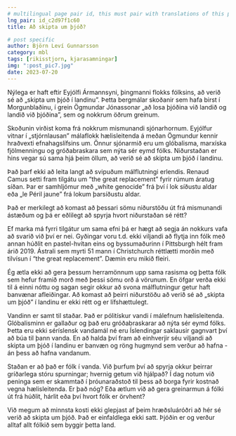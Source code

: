 ```yaml
---
# multilingual page pair id, this must pair with translations of this page. (This name must be unique)
lng_pair: id_c2d97f1c60
title: Að skipta um þjóð?

# post specific
author: Björn Leví Gunnarsson
category: mbl
tags: [rikisstjorn, kjarasamningar]
img: ":post_pic7.jpg"
date: 2023-07-20
---
```


Nýlega er haft eftir Eyjólfi Ármannsyni, þingmanni flokks fólksins, að verið sé að „skipta um þjóð í landinu”. Þetta bergmálar skoðanir sem hafa birst í Morgunblaðinu, í grein Ögmundar Jónassonar „að losa þjóðina við landið og landið við þjóðina”, sem og nokkrum öðrum greinum.

Skoðunin virðist koma frá nokkrum mismunandi sjónarhornum. Eyjólfur vitnar í „stjórnlausan” málaflokk hælisleitenda á meðan Ögmundur kennir hraðvexti efnahagslífsins um. Önnur sjónarmið eru um glóbalisma, marxíska fjölmenningu og gróðabraskara sem nýta sér eymd fólks. Niðurstaðan er hins vegar sú sama hjá þeim öllum, að verið sé að skipta um þjóð í landinu.

Það þarf ekki að leita langt að svipuðum málflutningi erlendis. Renaud Camus setti fram tilgátu um “the great replacement” fyrir rúmum áratug síðan. Þar er samhljómur með „white genocide” frá því í lok síðustu aldar eða „le Péril jaune” frá lokum þarsíðustu aldar. 

Það er merkilegt að komast að þessari sömu niðurstöðu út frá mismunandi ástæðum og þá er eðlilegt að spyrja hvort niðurstaðan sé rétt?

Ef marka má fyrri tilgátur um sama efni þá er hægt að segja án nokkurs vafa að svarið við því er nei. Gyðingar voru t.d. ekki viljandi að flytja inn fólk með annan húðlit en pastel-hvítan eins og byssumaðurinn í Pittsburgh hélt fram árið 2019. Ástrali sem myrti 51 mann í Christchurch réttlætti morðin með tilvísun í “the great replacement”. Dæmin eru mikið fleiri.

Ég ætla ekki að gera þessum herramönnum upp sama rasisma og þetta fólk sem hefur framið morð með þessi sömu orð á vörunum. En öfgar verða ekki til á einni nóttu og sagan segir okkur að svona málflutningur getur haft banvænar afleiðingar. Að komast að þeirri niðurstöðu að verið sé að „skipta um þjóð” í landinu er ekki rétt og er lífshættulegt. 

Vandinn er samt til staðar. Það er pólitískur vandi í málefnum hælisleitenda. Glóbalisminn er gallaður og það eru gróðabraskarar að nýta sér eymd fólks. Þetta eru ekki séríslensk vandamál né eru Íslendingar saklausir gagnvart því að búa til þann vanda. En að halda því fram að einhverjir séu viljandi að skipta um þjóð í landinu er banvæn og röng hugmynd sem verður að hafna - án þess að hafna vandanum. 

Staðan er að það er fólk í vanda. Við þurfum því að spyrja okkur þeirrar gríðarlega stóru spurningar; hvernig getum við hjálpað? Í dag notum við peninga sem er skammtað í þróunaraðstoð til þess að borga fyrir kostnað vegna hælisleitenda. Er það nóg? Eða ætlum við að gera greinarmun á fólki út frá húðlit, hárlit eða því hvort fólk er örvhent? 

Við megum að minnsta kosti ekki glepjast af þeim hræðsluáróðri að hér sé verið að skipta um þjóð. Það er einfaldlega ekki satt. Þjóðin er og verður alltaf allt fólkið sem byggir þetta land.
